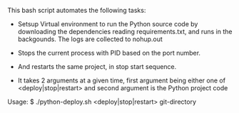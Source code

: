 This bash script automates the following tasks: 

* Setsup Virtual environment to run the Python source code by downloading the dependencies reading requirements.txt, and runs in the backgounds. The logs are collected to nohup.out

* Stops the current process with PID based on the port number.
* And restarts the same project, in stop start sequence.

* It takes 2 arguments at a given time, first argument being either one of <deploy|stop|restart> and second argument is the Python project code

Usage:
$ ./python-deploy.sh <deploy|stop|restart> git-directory
